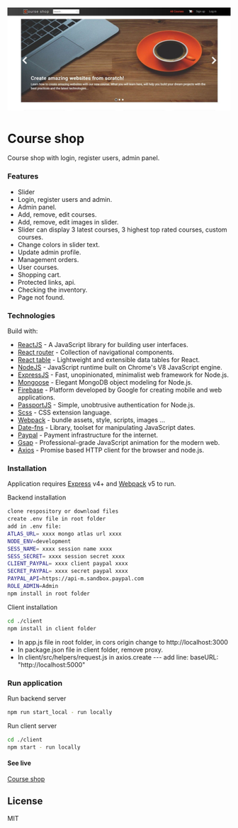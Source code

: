 # ![WebApp](https://github.com/jurekledzinski/e-shop-courses/blob/media/images/Course%20shop.jpg?raw=true)

# Course shop

Course shop with login, register users, admin panel.

### Features

- Slider
- Login, register users and admin.
- Admin panel.
- Add, remove, edit courses.
- Add, remove, edit images in slider.
- Slider can display 3 latest courses, 3 highest top rated courses, custom courses.
- Change colors in slider text.
- Update admin profile.
- Management orders.
- User courses.
- Shopping cart.
- Protected links, api.
- Checking the inventory.
- Page not found.

### Technologies

Build with:

- [ReactJS](https://reactjs.org/) - A JavaScript library for building user interfaces.
- [React router](https://reactrouter.com/) - Collection of navigational components.
- [React table](https://react-table.tanstack.com/) - Lightweight and extensible
  data tables for React.
- [NodeJS](https://nodejs.org/en/) - JavaScript runtime built on Chrome's V8 JavaScript engine.
- [ExpressJS](https://expressjs.com/) - Fast, unopinionated, minimalist web framework for Node.js.
- [Mongoose](https://mongoosejs.com/) - Elegant MongoDB object modeling for Node.js.
- [Firebase](https://firebase.google.com/) - Platform developed by Google for creating mobile and web applications.
- [PassportJS](http://www.passportjs.org/) - Simple, unobtrusive authentication for Node.js.
- [Scss](https://sass-lang.com/) - CSS extension language.
- [Webpack](https://webpack.js.org/) - bundle assets, style, scripts, images ...
- [Date-fns](https://date-fns.org/) - Library, toolset for manipulating JavaScript dates.
- [Paypal](https://developer.paypal.com/docs/api/overview/) - Payment infrastructure for the internet.
- [Gsap](https://greensock.com/gsap/) - Professional-grade JavaScript animation for the modern web.
- [Axios](https://github.com/axios/axios) - Promise based HTTP client for the browser and node.js.

### Installation

Application requires [Express](https://expressjs.com/) v4+ and [Webpack](https://webpack.js.org/) v5 to run.

Backend installation

```sh
clone respository or download files
create .env file in root folder
add in .env file:
ATLAS_URL= xxxx mongo atlas url xxxx
NODE_ENV=development
SESS_NAME= xxxx session name xxxx
SESS_SECRET= xxxx session secret xxxx
CLIENT_PAYPAL= xxxx client paypal xxxx
SECRET_PAYPAL= xxxx secret paypal xxxx
PAYPAL_API=https://api-m.sandbox.paypal.com
ROLE_ADMIN=Admin
npm install in root folder
```

Client installation

```sh
cd ./client
npm install in client folder
```

- In app.js file in root folder, in cors origin change to http://localhost:3000
- In package.json file in client folder, remove proxy.
- In client/src/helpers/request.js in axios.create --- add line: baseURL: "http://localhost:5000"

### Run application

Run backend server

```sh
npm run start_local - run locally
```

Run client server

```sh
cd ./client
npm start - run locally
```

#### See live

[Course shop](https://whispering-wave-19363.herokuapp.com/)

## License

MIT
